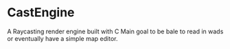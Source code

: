# CastEngine
A Raycasting render engine built with C   Main goal to be bale to read in wads or eventually have a simple map editor.
